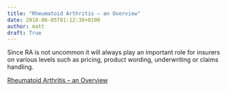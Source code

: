 ```yaml
---
title: "Rheumatoid Arthritis – an Overview"
date: 2018-06-05T01:12:38+0100
author: matt
draft: True
---
```

Since RA is not uncommon it will always play an important role for insurers on various levels such as pricing, product wording, underwriting or claims handling. 

[ Rheumatoid Arthritis – an Overview ]( https://www.hannover-re.com/1273807/recent-medical-news-rheumatoid-arthritis-an-overview-2018.pdf )
